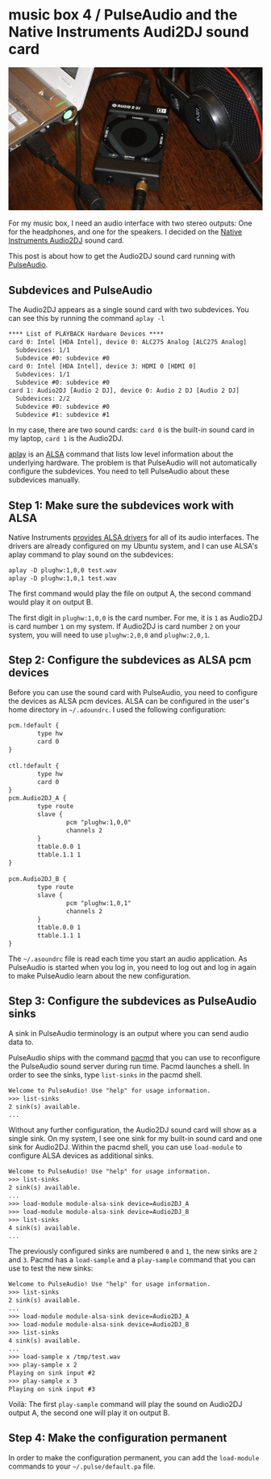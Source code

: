 music box 4 / PulseAudio and the Native Instruments Audi2DJ sound card
======================================================================

![Audio2DJ][1]

For my music box, I need an audio interface with two stereo outputs: One for
the headphones, and one for the speakers. I decided on the
[Native Instruments Audio2DJ][2] sound card.

This post is about how to get the Audio2DJ sound card running with
[PulseAudio][3].

Subdevices and PulseAudio
-------------------------

The Audio2DJ appears as a single sound card with two subdevices. You can see
this by running the command `aplay -l`

	**** List of PLAYBACK Hardware Devices ****
	card 0: Intel [HDA Intel], device 0: ALC275 Analog [ALC275 Analog]
	  Subdevices: 1/1
	  Subdevice #0: subdevice #0
	card 0: Intel [HDA Intel], device 3: HDMI 0 [HDMI 0]
	  Subdevices: 1/1
	  Subdevice #0: subdevice #0
	card 1: Audio2DJ [Audio 2 DJ], device 0: Audio 2 DJ [Audio 2 DJ]
	  Subdevices: 2/2
	  Subdevice #0: subdevice #0
	  Subdevice #1: subdevice #1

In my case, there are two sound cards: `card 0` is the built-in sound card in
my laptop, `card 1` is the Audio2DJ.

[aplay][4] is an [ALSA][5] command that lists low level information about the
underlying hardware. The problem is that PulseAudio will not automatically
configure the subdevices. You need to tell PulseAudio about these subdevices
manually.

Step 1: Make sure the subdevices work with ALSA
-----------------------------------------------

Native Instruments [provides ALSA drivers][6] for all of its audio interfaces.
The drivers are already configured on my Ubuntu system, and I can use ALSA's
aplay command to play sound on the subdevices:

	aplay -D plughw:1,0,0 test.wav
	aplay -D plughw:1,0,1 test.wav

The first command would play the file on output A, the second command would
play it on output B.

The first digit in `plughw:1,0,0` is the card number. For me, it is `1` as
Audio2DJ is card number `1` on my system. If Audio2DJ is card number `2` on
your system, you will need to use `plughw:2,0,0` and `plughw:2,0,1`.

Step 2: Configure the subdevices as ALSA pcm devices
----------------------------------------------------

Before you can use the sound card with PulseAudio, you need to configure the
devices as ALSA pcm devices. ALSA can be configured in the user's home
directory in `~/.adoundrc`. I used the following configuration:

	pcm.!default {
	        type hw
	        card 0
	}

	ctl.!default {
	        type hw
	        card 0
	}
	pcm.Audio2DJ_A {
	        type route
	        slave {
	                pcm "plughw:1,0,0"
	                channels 2
	        }
	        ttable.0.0 1
	        ttable.1.1 1
	}

	pcm.Audio2DJ_B {
	        type route
	        slave {
	                pcm "plughw:1,0,1"
	                channels 2
	        }
	        ttable.0.0 1
	        ttable.1.1 1
	}

The `~/.asoundrc` file is read each time you start an audio application. As
PulseAudio is started when you log in, you need to log out and log in again to
make PulseAudio learn about the new configuration.

Step 3: Configure the subdevices as PulseAudio sinks
----------------------------------------------------

A sink in PulseAudio terminology is an output where you can send audio data to.

PulseAudio ships with the command [pacmd][7] that you can use to reconfigure
the PulseAudio sound server during run time. Pacmd launches a shell. In order
to see the sinks, type `list-sinks` in the pacmd shell.

	Welcome to PulseAudio! Use "help" for usage information.
	>>> list-sinks
	2 sink(s) available.
	...

Without any further configuration, the Audio2DJ sound card will show as a
single sink. On my system, I see one sink for my built-in sound card and one
sink for Audio2DJ. Within the pacmd shell, you can use `load-module` to
configure ALSA devices as additional sinks.

	Welcome to PulseAudio! Use "help" for usage information.
	>>> list-sinks
	2 sink(s) available.
	...
	>>> load-module module-alsa-sink device=Audio2DJ_A
	>>> load-module module-alsa-sink device=Audio2DJ_B
	>>> list-sinks
	4 sink(s) available.
	...

The previously configured sinks are numbered `0` and `1`, the new sinks are `2`
and `3`. Pacmd has a `load-sample` and a `play-sample` command that you can use
to test the new sinks:

	Welcome to PulseAudio! Use "help" for usage information.
	>>> list-sinks
	2 sink(s) available.
	...
	>>> load-module module-alsa-sink device=Audio2DJ_A
	>>> load-module module-alsa-sink device=Audio2DJ_B
	>>> list-sinks
	4 sink(s) available.
	...
	>>> load-sample x /tmp/test.wav
	>>> play-sample x 2
	Playing on sink input #2
	>>> play-sample x 3
	Playing on sink input #3

Voil&agrave;: The first `play-sample` command will play the sound on Audio2DJ
output A, the second one will play it on output B.

Step 4: Make the configuration permanent
----------------------------------------

In order to make the configuration permanent, you can add the `load-module`
commands to your `~/.pulse/default.pa` file.

[1]: img/Audio2DJ.jpg
[2]: http://www.native-instruments.com
[3]: http://www.pulseaudio.org
[4]: http://alsa.opensrc.org/Aplay
[5]: http://www.alsa-project.org
[6]: http://www.native-instruments.com/knowledge/questions/773/Native+Instruments+hardware+under+Linux
[7]: http://en.wikibooks.org/wiki/Configuring_Sound_on_Linux/Pulse_Audio/Testing

